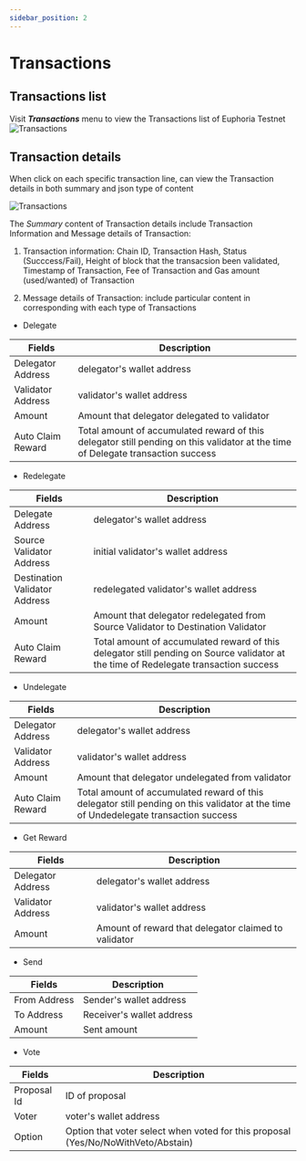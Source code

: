 ```yaml
---
sidebar_position: 2
---
```


# Transactions

## Transactions list

Visit **_Transactions_** menu to view the Transactions list of Euphoria Testnet
![Transactions](/img/aurascan/Transactions_list.png)

## Transaction details

When click on each specific transaction line, can view the Transaction details in both summary and json type of content

![Transactions](/img/aurascan/Transaction_details.png)

The *Summary* content of Transaction details include Transaction Information and Message details of Transaction:

1. Transaction information: Chain ID, Transaction Hash, Status (Succcess/Fail), Height of block that the transacsion been validated, Timestamp of Transaction, Fee of Transaction and Gas amount (used/wanted) of Transaction

2. Message details of Transaction: include particular content in corresponding with each type of Transactions
+ Delegate

|Fields|Description|
|------|------------|
|Delegator Address|delegator's wallet address|
|Validator Address|validator's wallet address|
|Amount|Amount that delegator delegated to validator|
|Auto Claim Reward|Total amount of accumulated reward of this delegator still pending on this validator at the time of Delegate transaction success|

+ Redelegate

|Fields|Description|
|------|------------|
|Delegate Address|delegator's wallet address|
|Source Validator Address|initial validator's wallet address|
|Destination Validator Address|redelegated validator's wallet address|
|Amount|Amount that delegator redelegated from Source Validator to Destination Validator|
|Auto Claim Reward|Total amount of accumulated reward of this delegator still pending on Source validator at the time of Redelegate transaction success|

+ Undelegate

|Fields|Description|
|------|------------|
|Delegator Address|delegator's wallet address|
|Validator Address|validator's wallet address|
|Amount|Amount that delegator undelegated from validator|
|Auto Claim Reward|Total amount of accumulated reward of this delegator still pending on this validator at the time of Undedelegate transaction success|

+ Get Reward

|Fields|Description|
|------|------------|
|Delegator Address|delegator's wallet address|
|Validator Address|validator's wallet address|
|Amount|Amount of reward that delegator claimed to validator|

+ Send

|Fields|Description|
|------|------------|
|From Address|Sender's wallet address|
|To Address|Receiver's wallet address|
|Amount|Sent amount|

+ Vote

|Fields|Description|
|------|------------|
|Proposal Id|ID of proposal|
|Voter|voter's wallet address|
|Option|Option that voter select when voted for this proposal (Yes/No/NoWithVeto/Abstain)|	
